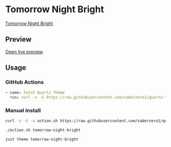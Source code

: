 # Tomorrow Night Bright

[Tomorrow Night Bright](#)

## Preview

[Open live preview](https://quartz-themes.github.io/tomorrow-night-bright/)

## Usage

### GitHub Actions

```yaml
- name: Fetch Quartz Theme
  run: curl -s -S https://raw.githubusercontent.com/saberzero1/quartz-themes/master/action.sh | bash -s -- tomorrow-night-bright
```

### Manual install

```bash
curl -s -S -o action.sh https://raw.githubusercontent.com/saberzero1/quartz-themes/master/action.sh

./action.sh tomorrow-night-bright
```

```bash
just theme tomorrow-night-bright
```
